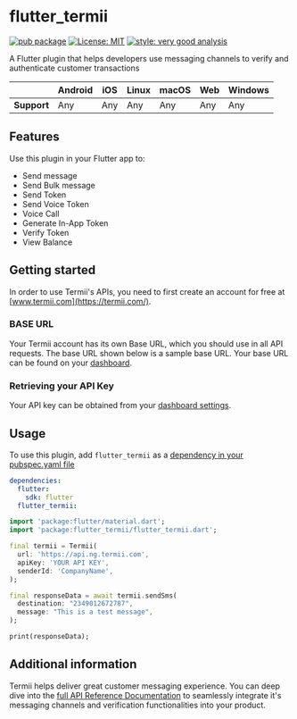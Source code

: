 # flutter_termii

[![pub package](https://img.shields.io/pub/v/flutter_termii.svg)](https://pub.dev/packages/flutter_termii)
[![License: MIT](https://img.shields.io/badge/license-BSD.svg)](https://opensource.org/licenses/BSD-3-Clause)
[![style: very good analysis](https://img.shields.io/badge/style-flutter_termii-B22C89.svg)](https://pub.dev/packages/flutter_termii)

A Flutter plugin that helps developers use messaging channels to verify and authenticate customer transactions

|             | Android | iOS  | Linux | macOS  | Web | Windows     |
|-------------|---------|------|-------|--------|-----|-------------|
| **Support** | Any     | Any  | Any   | Any    | Any | Any         |

## Features

Use this plugin in your Flutter app to:

- Send message
- Send Bulk message
- Send Token
- Send Voice Token
- Voice Call
- Generate In-App Token
- Verify Token
- View Balance

## Getting started

In order to use Termii's APIs, you need to first create an account for free at [www.termii.com](https://termii.com/).

### BASE URL

Your Termii account has its own Base URL, which you should use in all API requests.
The base URL shown below is a sample base URL. Your base URL can be found on your [dashboard](https://accounts.termii.com/#/).

### Retrieving your API Key

Your API key can be obtained from your [dashboard settings](https://accounts.termii.com/#/account/api).

## Usage

To use this plugin, add `flutter_termii` as a [dependency in your pubspec.yaml file](https://flutter.dev/platform-plugins/)

```yaml
dependencies:
  flutter:
    sdk: flutter
  flutter_termii:
```

```dart
import 'package:flutter/material.dart';
import 'package:flutter_termii/flutter_termii.dart';

final termii = Termii(
  url: 'https://api.ng.termii.com',
  apiKey: 'YOUR API KEY',
  senderId: 'CompanyName',
);

final responseData = await termii.sendSms(
  destination: "2349012672787",
  message: "This is a test message",
);

print(responseData);
```

## Additional information

Termii helps deliver great customer messaging experience. You can deep dive into the [full API Reference Documentation](https://developers.termii.com/) to seamlessly integrate it's messaging channels and verification functionalities into your product.
